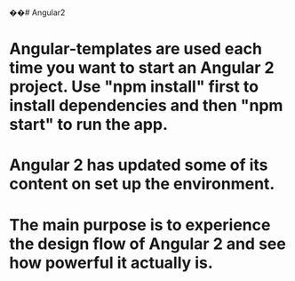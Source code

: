 ��# Angular2

# Angular-templates are used each time you want to start an Angular 2 project. Use "npm install" first to install dependencies and then "npm start" to run the app.

# Angular 2 has updated some of its content on set up the environment. 

# The main purpose is to experience the design flow of Angular 2 and see how powerful it actually is.
